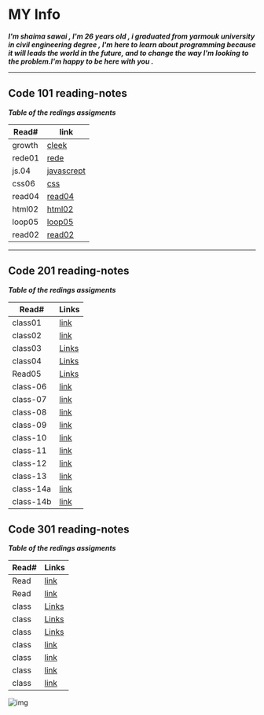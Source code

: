 # MY Info

 ***I'm shaima sawai , I'm 26 years old , i graduated from yarmouk university in civil engineering degree , I'm here to learn about programming because it will leads the world in the future, and to change the way I'm looking to the problem.I'm happy to be here with you .***
 ____

## Code 101 reading-notes

***Table of the redings assigments***

  Read# | link 
------------ | -------------
growth | [cleek](https://replit.com/@shaimasawai/reading-notes#README.md)
rede01 | [rede](./rede01.md)
js.04 | [javascrept](./reading04.md)
css06 | [css](./css.md)
read04 | [read04](./reade04.md)
html02 | [html02](./html02.md)
loop05 | [loop05](./loop05.md)
read02 | [read02](./read02)

____

 ## Code 201 reading-notes

 ***Table of the redings assigments***


| Read# | Links |
|------|-------|
| class01 | [link](./class01.md) |
| class02 | [link](./class-02.md) |
| class03 | [Links](./class03.md) |
| class04 | [Links](./class04.md) |
| Read05 | [Links](./read05.md) |
|class-06 | [link](./class-06.md)|
|class-07 | [link](./class-07.md)|
|class-08 | [link](./class08.md)|
|class-09 | [link](./class-09.md)|
|class-10 | [link](./class10.md)|
|class-11 | [link](./class11.md)|
|class-12 | [link](./class12.md)|
|class-13 | [link](./class-12.md)|
|class-14a | [link](./class-14a.md)|
|class-14b | [link](./class-14b.md)|



## Code 301 reading-notes

***Table of the redings assigments***


| Read# | Links |
|------|-------|
| Read | [link](./read001.md) |
| Read| [link](./read002.md) |
| class | [Links](read003.md) |
| class | [Links](read004.md) |
| class | [Links](read005.md) |
| class  | [link](read006.md)|
| class  | [link](read007.md)|
| class  | [link](read008.md)|
| class  | [link](read009.md)|


![img](https://notionpress.com/blog/wp-content/uploads/2015/07/table-of-contents1.jpg)








